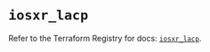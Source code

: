 # `iosxr_lacp`

Refer to the Terraform Registry for docs: [`iosxr_lacp`](https://registry.terraform.io/providers/ciscodevnet/iosxr/0.6.0/docs/resources/lacp).
